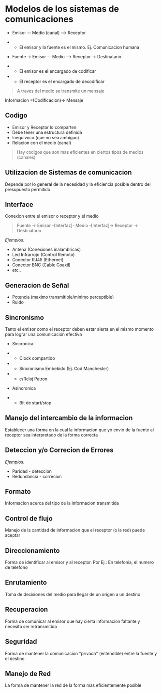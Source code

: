 # Modelos de los sistemas de comunicaciones
* Emisor -- Medio (canal) --> Receptor 

* * El emisor y la fuente es el mismo. Ej. Comunicacion humana

* Fuente -> Emisor -- Medio --> Receptor -> Destinatario

* * El emisor es el encargado de codificar
* * El receptor es el encargado de decodificar

> A traves del medio se transmite un mensaje

Informacion =(Codificacion)=> Mensaje

## Codigo
* Emisor y Receptor lo comparten
* Debe tener una estructura definida
* Inequivoco (que no sea ambiguo)
* Relacion con el medio (canal)

> Hay codigos que son mas eficientes en ciertos tipos de medios (canales)

## Utilizacion de Sistemas de comunicacion
Depende por lo general de la necesidad y la eficiencia posible dentro del presupuesto permitido

## Interface
Conexion entre el emisor o receptor y el medio

> Fuente -> Emisor -[Interfaz]- Medio -[Interfaz]-> Receptor -> Destinatario

*Ejemplos:*
* Antena (Conexiones inalambricas)
* Led Infrarrojo (Control Remoto)
* Conector RJ45 (Ethernet)
* Conector BNC (Cable Coaxil)
* etc..

## Generacion de Señal
* Potencia (maximo transmitible/minimo perceptible)
* Ruido

## Sincronismo
Tanto el emisor como el receptor deben estar alerta en el mismo momento para lograr
una comunicación efectiva

* Sincronica

* * Clock compartido
* * Sincronismo Embebido (Ej. Cod Manchester)
* * c/Reloj Patron

* Asincronica

* * Bit de start/stop

## Manejo del intercambio de la informacion
Establecer una forma en la cual la informacion que yo envio de la fuente al receptor
sea interpretado de la forma correcta

## Deteccion y/o Correcion de Errores
*Ejemplos:*
* Paridad - deteccion
* Redundancia - correcion

## Formato
Informacion acerca del tipo de la informacion transmitida

## Control de flujo
Manejo de la cantidad de informacion que el receptor (o la red) puede aceptar

## Direccionamiento
Forma de identificar al emisor y al receptor. Por Ej.: En telefonia, el numero de telefono

## Enrutamiento
Toma de decisiones del medio para llegar de un origen a un destino

## Recuperacion
Forma de comunicar al emisor que hay cierta informacion faltante y necesita ser retransmitida

## Seguridad
Forma de mantener la comunicacion "privada" (entendible) entre la fuente y el destino

## Manejo de Red
La forma de mantener la red de la forma mas eficientemente posible
